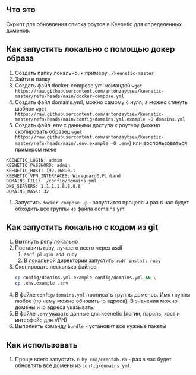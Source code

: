 ## Что это

Скрипт для обновления списка роутов в Keenetic для определенных доменов.

## Как запустить локально с помощью докер образа

1. Создать папку локально, к примеру `./keenetic-master`
1. Зайти в папку
1. Создать файл docker-compose.yml командой `wget https://raw.githubusercontent.com/antonzaytsev/keenetic-master/refs/heads/main/docker-compose.yml`
1. Создать файл domains.yml, можно самому с нуля, а можно стянуть шаблон `wget https://raw.githubusercontent.com/antonzaytsev/keenetic-master/refs/heads/main/config/domains.yml.example -O domains.yml`
1. Создать файл .env с данными доступа к роутеру (можно скопировать образец `wget https://raw.githubusercontent.com/antonzaytsev/keenetic-master/refs/heads/main/.env.example -O .env`) или воспользоваться примером ниже
```env
KEENETIC_LOGIN: admin
KEENETIC_PASSWORD: admin
KEENETIC_HOST: 192.168.0.1
KEENETIC_VPN_INTERFACES: Wireguard0,Finland
DOMAINS_FILE: ./config/domains.yml
DNS_SERVERS: 1.1.1.1,8.8.8.8
DOMAINS_MASK: 32
```
1. Запустить `docker compose up` - запустится процесс и раз в час будет обходить все группы из файла domains.yml 
   

## Как запустить локально с кодом из git

1. Вытянуть репу локально
1. Поставить ruby, лучшего всего через asdf
   1. `asdf plugin add ruby`
   2. В локальной директории запустить `asdf install ruby`
1. Скопировать несколько файлов
   ```bash
   cp config/domains.yml.example config/domains.yml && \
   cp .env.example .env
   ```
1. В файле `config/domains.yml` прописать группы доменов. Имя группы любое (по нему можно обновить ip адреса). В значения можно домены и ip адреса указывать.
1. В файле `.env` указать данные для keenetic (логин, пароль, хост и интерфейс для VPN)
1. Выполнить команду `bundle` - установит все нужные пакеты 

## Как использовать

1. Проще всего запустить `ruby cmd/crontab.rb` - раз в час будет обновлять все домены из `config/domains.yml`.
